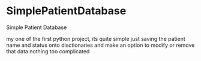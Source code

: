 # SimplePatientDatabase
Simple Patient Database

my one of the first python project, its quite simple just saving the patient name and status onto disctionaries and make an option to modify or remove that data nothing too complicated
